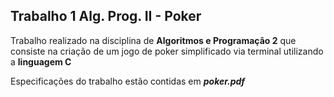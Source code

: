 ## Trabalho 1 Alg. Prog. II - Poker
Trabalho realizado na disciplina de **Algoritmos e Programação 2** que consiste na criação de um jogo de poker simplificado via terminal utilizando a **linguagem C**

Especificações do trabalho estão contidas em **_poker.pdf_**